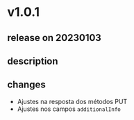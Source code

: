 # v1.0.1

## release on 20230103

## description

## changes

* Ajustes na resposta dos métodos PUT
* Ajustes nos campos <code>additionalInfo</code>

